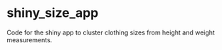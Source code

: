 # shiny_size_app
Code for the shiny app to cluster clothing sizes from height and weight measurements.
